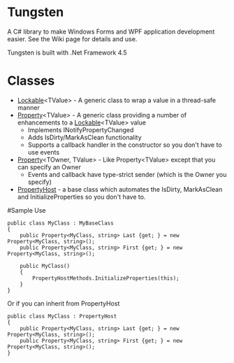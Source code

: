 # Tungsten
A C# library to make Windows Forms and WPF application development easier.  See the Wiki page for details and use.

Tungsten is built with .Net Framework 4.5

# Classes
* [Lockable](https://github.com/mode51/Tungsten/wiki/Lockable-TValue-)\<TValue\> - A generic class to wrap a value in a thread-safe manner
* [Property](https://github.com/mode51/Tungsten/wiki/Property-TValue)\<TValue\> - A generic class providing a number of enhancements to a [Lockable](https://github.com/mode51/Tungsten/wiki/Lockable-TValue-)\<TValue\> value
    * Implements INotifyPropertyChanged
    * Adds IsDirty/MarkAsClean functionality
    * Supports a callback handler in the constructor so you don't have to use events
* [Property](https://github.com/mode51/Tungsten/wiki/Property-TOwner,-TValue)\<TOwner, TValue\> - Like Property\<TValue\> except that you can specify an Owner
    * Events and callback have type-strict sender (which is the Owner you specify)
* [PropertyHost](https://github.com/mode51/Tungsten/wiki/PropertyHost) - a base class which automates the IsDirty, MarkAsClean and InitializeProperties so you don't have to.

#Sample Use

    public class MyClass : MyBaseClass
    {
        public Property<MyClass, string> Last {get; } = new Property<MyClass, string>();
        public Property<MyClass, string> First {get; } = new Property<MyClass, string>();
        
        public MyClass()
        {
            PropertyHostMethods.InitializeProperties(this);
        }
    }

Or if you can inherit from PropertyHost

    public class MyClass : PropertyHost
    {
        public Property<MyClass, string> Last {get; } = new Property<MyClass, string>();
        public Property<MyClass, string> First {get; } = new Property<MyClass, string>();
    }
